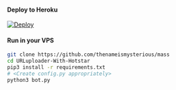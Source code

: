 

#### Deploy to Heroku

[![Deploy](https://www.herokucdn.com/deploy/button.svg)](https://github.com/ali-mmagneto/mass)

#### Run in your VPS
```sh
git clone https://github.com/thenameismysterious/mass
cd URLuploader-With-Hotstar
pip3 install -r requirements.txt
# <Create config.py appropriately>
python3 bot.py
```
